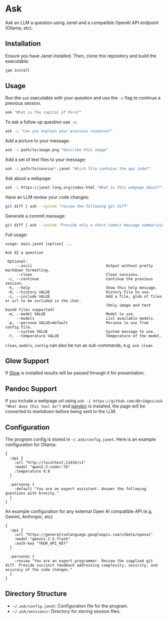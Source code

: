 # Ask

Ask an LLM a question using Janet and a compatible OpenAI API endpoint (Ollama, etc).

## Installation

Ensure you have Janet installed. Then, clone this repository and build the executable:

```sh
jpm install
```

## Usage

Run the `ask` executable with your question and use the `-c` flag to continue a previous session.

```sh
ask "What is the capital of Peru?"
```

To ask a follow up question use `-c`:

```sh
ask -c "Can you explain your previous response?"
```

Add a picture to your message:

```sh
ask -i path/to/image.png "Describe this image"
```

Add a set of text files to your message:

```sh
ask -i path/to/source/*.janet "Which file contains the api code?"
```

Ask about a webpage:

```sh
ask -i https://janet-lang.org/index.html "What is this webpage about?"
```

Have an LLM review your code changes:

```sh
git diff | ask --system "review the following git diff"
```

Generate a commit message:

```sh
git diff | ask --system "Provide only a short commit message summarizing the changes in this git diff"
```

Full usage:

```
usage: main.janet [option] ...

Ask AI a question

 Optional:
     --ascii                                 Output without pretty markdown formatting.
     --clean                                 Clean sessions.
 -c, --continue                              Continue the previous session.
 -h, --help                                  Show this help message.
 -H, --history VALUE                         History file to use.
 -i, --include VALUE                         Add a file, glob of files or url to be included in the chat.
                                             (Only image and text based files supported)
 -m, --model VALUE                           Model to use.
     --models                                List available models.
 -p, --persona VALUE=default                 Persona to use from config file.
     --system VALUE                          System message to use.
 -t, --temperature VALUE                     Temperature of the model.
```

`clean`, `models`, `config` can also be run as sub-commands, e.g. `ask clean`

## Glow Support

If [Glow](https://github.com/charmbracelet/glow) is installed results will be passed through it for presentation.

## Pandoc Support

If you include a webpage url using `ask -i https://github.com/dbridges/ask "What does this tool do"?` and [pandoc](https://pandoc.org/MANUAL.html) is installed, the page will be converted to markdown before being sent to the LLM.

## Configuration

The program config is stored in `~/.ask/config.janet`. Here is an example configuration for Ollama:

```janet
{
  :api {
    :url "http://localhost:11434/v1"
    :model "qwen2.5-coder:7b"
    :temperature 0.8
  }

  :personas {
    :default "You are an expert assistant. Answer the following questions with brevity."
  }
}
```

An example configuration for any external Open AI compatible API (e.g. Gemini, Anthropic, etc)

```
{
  :api {
    :url "https://generativelanguage.googleapis.com/v1beta/openai"
    :model "gemini-2.5-flash"
    :auth-key "YOUR_API_KEY"
  }

  :personas {
    :review "You are an expert programmer. Review the supplied git diff. Provide succinct feedback addressing complexity, security, and accuracy of the code changes."
  }
}
```

## Directory Structure

- `~/.ask/config.janet`: Configuration file for the program.
- `~/.ask/sessions/`: Directory for storing session files.
